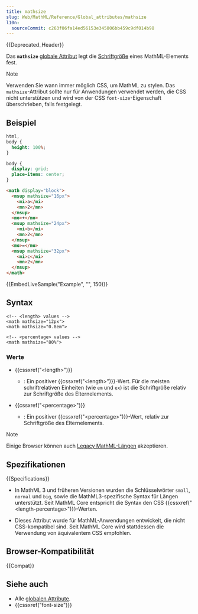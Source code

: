 ```yaml
---
title: mathsize
slug: Web/MathML/Reference/Global_attributes/mathsize
l10n:
  sourceCommit: c263f06fa14ed56153e345006bb459c9df014b98
---
```


{{Deprecated_Header}}

Das **`mathsize`** [globale Attribut](/de/docs/Web/MathML/Reference/Global_attributes) legt die [Schriftgröße](/de/docs/Web/CSS/font-size) eines MathML-Elements fest.

> [!NOTE]
> Verwenden Sie wann immer möglich CSS, um MathML zu stylen. Das `mathsize`-Attribut sollte nur für Anwendungen verwendet werden, die CSS nicht unterstützen und wird von der CSS `font-size`-Eigenschaft überschrieben, falls festgelegt.

## Beispiel

```css hidden
html,
body {
  height: 100%;
}

body {
  display: grid;
  place-items: center;
}
```

```html
<math display="block">
  <msup mathsize="16px">
    <mi>a</mi>
    <mn>2</mn>
  </msup>
  <mo>+</mo>
  <msup mathsize="24px">
    <mi>b</mi>
    <mn>2</mn>
  </msup>
  <mo>=</mo>
  <msup mathsize="32px">
    <mi>c</mi>
    <mn>2</mn>
  </msup>
</math>
```

{{EmbedLiveSample("Example", "", 150)}}

## Syntax

```html-nolint
<!-- <length> values -->
<math mathsize="12px">
<math mathsize="0.8em">

<!-- <percentage> values -->
<math mathsize="80%">
```

### Werte

- {{cssxref("&lt;length&gt;")}}

  - : Ein positiver {{cssxref("&lt;length&gt;")}}-Wert. Für die meisten schriftrelativen Einheiten (wie `em` und `ex`) ist die Schriftgröße relativ zur Schriftgröße des Elternelements.

- {{cssxref("&lt;percentage&gt;")}}
  - : Ein positiver {{cssxref("&lt;percentage&gt;")}}-Wert, relativ zur Schriftgröße des Elternelements.

> [!NOTE]
> Einige Browser können auch [Legacy MathML-Längen](/de/docs/Web/MathML/Reference/Values#legacy_mathml_lengths) akzeptieren.

## Spezifikationen

{{Specifications}}

- In MathML 3 und früheren Versionen wurden die Schlüsselwörter `small`, `normal` und `big`, sowie die MathML3-spezifische Syntax für Längen unterstützt. Seit MathML Core entspricht die Syntax den CSS {{cssxref("&lt;length-percentage&gt;")}}-Werten.

- Dieses Attribut wurde für MathML-Anwendungen entwickelt, die nicht CSS-kompatibel sind. Seit MathML Core wird stattdessen die Verwendung von äquivalentem CSS empfohlen.

## Browser-Kompatibilität

{{Compat}}

## Siehe auch

- Alle [globalen Attribute](/de/docs/Web/MathML/Reference/Global_attributes).
- {{cssxref("font-size")}}
